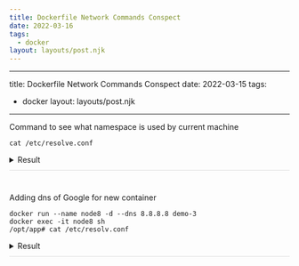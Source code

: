 ```yaml
---
title: Dockerfile Network Commands Conspect
date: 2022-03-16
tags:
  - docker
layout: layouts/post.njk
---
```


---

title: Dockerfile Network Commands Conspect
date: 2022-03-15
tags:

- docker
  layout: layouts/post.njk

---

Command to see what namespace is used by current machine

```
cat /etc/resolve.conf
```

<details style="padding-bottom:10px;margin-bottom: 40px;border-bottom: 1px solid #DDD">
    <summary>Result</summary>
    <pre style="background-color: #DDD">
    # This file is managed by man:systemd-resolved(8). Do not edit.
    #
    # This is a dynamic resolv.conf file for connecting local clients to the
    # internal DNS stub resolver of systemd-resolved. This file lists all
    # configured search domains.
    #
    # Run "resolvectl status" to see details about the uplink DNS servers
    # currently in use.
    #
    # Third party programs must not access this file directly, but only through the
    # symlink at /etc/resolv.conf. To manage man:resolv.conf(5) in a different way,
    # replace this symlink by a static file or a different symlink.
    #
    # See man:systemd-resolved.service(8) for details about the supported modes of
    # operation for /etc/resolv.conf.
    nameserver 127.0.0.53
    options edns0 trust-ad
    </pre>

</details>

Adding dns of Google for new container

```
docker run --name node8 -d --dns 8.8.8.8 demo-3
docker exec -it node8 sh
/opt/app# cat /etc/resolv.conf
```

<details style="padding-bottom:10px;margin-bottom: 40px;border-bottom: 1px solid #DDD">
    <summary>Result</summary>
    <pre style="background-color: #DDD">
    nameserver 8.8.8.8
    </pre>
</details>
